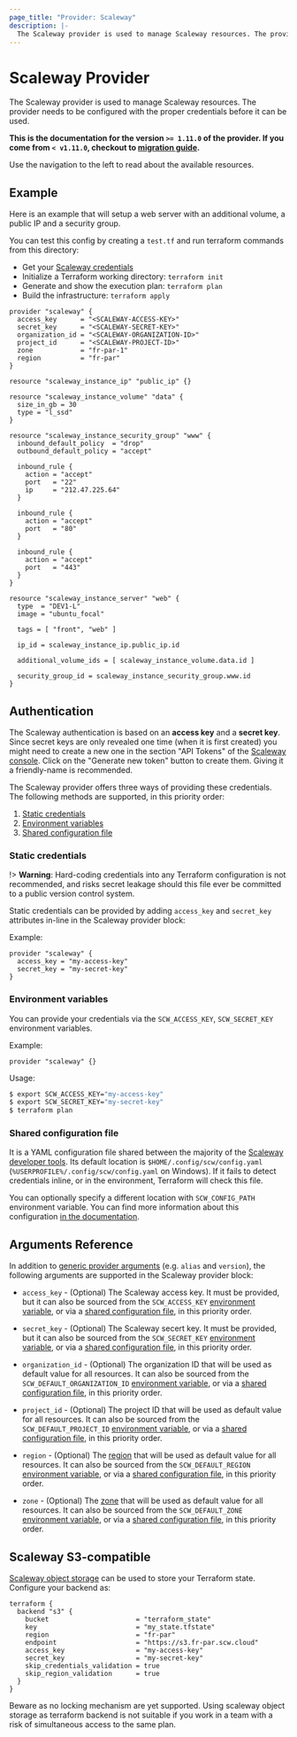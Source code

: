 ```yaml
---
page_title: "Provider: Scaleway"
description: |-
  The Scaleway provider is used to manage Scaleway resources. The provider needs to be configured with the proper credentials before it can be used.
---
```


# Scaleway Provider

The Scaleway provider is used to manage Scaleway resources.
The provider needs to be configured with the proper credentials before it can be used.

**This is the documentation for the version `>= 1.11.0` of the provider. If you come from `< v1.11.0`, checkout to [migration guide](./guides/migration_guide_v2.md).**

Use the navigation to the left to read about the available resources.

## Example

Here is an example that will setup a web server with an additional volume, a public IP and a security group.

You can test this config by creating a `test.tf` and run terraform commands from this directory:

- Get your [Scaleway credentials](https://console.scaleway.com/account/credentials)
- Initialize a Terraform working directory: `terraform init`
- Generate and show the execution plan: `terraform plan`
- Build the infrastructure: `terraform apply`

```hcl
provider "scaleway" {
  access_key      = "<SCALEWAY-ACCESS-KEY>"
  secret_key      = "<SCALEWAY-SECRET-KEY>"
  organization_id = "<SCALEWAY-ORGANIZATION-ID>"
  project_id      = "<SCALEWAY-PROJECT-ID>"
  zone            = "fr-par-1"
  region          = "fr-par"
}

resource "scaleway_instance_ip" "public_ip" {}

resource "scaleway_instance_volume" "data" {
  size_in_gb = 30
  type = "l_ssd"
}

resource "scaleway_instance_security_group" "www" {
  inbound_default_policy  = "drop"
  outbound_default_policy = "accept"

  inbound_rule {
    action = "accept"
    port   = "22"
    ip     = "212.47.225.64"
  }

  inbound_rule {
    action = "accept"
    port   = "80"
  }

  inbound_rule {
    action = "accept"
    port   = "443"
  }
}

resource "scaleway_instance_server" "web" {
  type  = "DEV1-L"
  image = "ubuntu_focal"

  tags = [ "front", "web" ]

  ip_id = scaleway_instance_ip.public_ip.id

  additional_volume_ids = [ scaleway_instance_volume.data.id ]

  security_group_id = scaleway_instance_security_group.www.id
}
```

## Authentication

The Scaleway authentication is based on an **access key** and a **secret key**.
Since secret keys are only revealed one time (when it is first created) you might
need to create a new one in the section "API Tokens" of the
[Scaleway console](https://console.scaleway.com/account/credentials).
Click on the "Generate new token" button to create them. Giving it a friendly-name is recommended.

The Scaleway provider offers three ways of providing these credentials. The following methods are supported, in this priority order:

1. [Static credentials](#static-credentials)
2. [Environment variables](#environment-variables)
3. [Shared configuration file](#shared-configuration-file)

### Static credentials

!> **Warning**: Hard-coding credentials into any Terraform configuration is not recommended, and risks secret leakage should this file ever be committed to a public version control system.

Static credentials can be provided by adding `access_key` and `secret_key` attributes in-line in the Scaleway provider block:

Example:

```hcl
provider "scaleway" {
  access_key = "my-access-key"
  secret_key = "my-secret-key"
}
```

### Environment variables

You can provide your credentials via the `SCW_ACCESS_KEY`, `SCW_SECRET_KEY` environment variables.

Example:

```hcl
provider "scaleway" {}
```

Usage:

```bash
$ export SCW_ACCESS_KEY="my-access-key"
$ export SCW_SECRET_KEY="my-secret-key"
$ terraform plan
```

### Shared configuration file

It is a YAML configuration file shared between the majority of the
[Scaleway developer tools](https://developers.scaleway.com/en/community-tools/#official-repos).
Its default location is `$HOME/.config/scw/config.yaml` (`%USERPROFILE%/.config/scw/config.yaml` on Windows).
If it fails to detect credentials inline, or in the environment, Terraform will check this file.

You can optionally specify a different location with `SCW_CONFIG_PATH` environment variable.
You can find more information about this configuration [in the documentation](https://github.com/scaleway/scaleway-sdk-go/blob/master/scw/README.md#scaleway-config).

## Arguments Reference

In addition to [generic provider arguments](https://www.terraform.io/docs/configuration/providers.html) (e.g. `alias` and `version`), the following arguments are supported in the Scaleway provider block:

- `access_key` - (Optional) The Scaleway access key. It must be provided, but it can also be sourced from
the `SCW_ACCESS_KEY` [environment variable](#environment-variables), or via a [shared configuration file](#shared-configuration-file),
in this priority order.

- `secret_key` - (Optional) The Scaleway secert key. It must be provided, but it can also be sourced from
the `SCW_SECRET_KEY` [environment variable](#environment-variables), or via a [shared configuration file](#shared-configuration-file),
in this priority order.

- `organization_id` - (Optional) The organization ID that will be used as default value for all resources. It can also be sourced from
the `SCW_DEFAULT_ORGANIZATION_ID` [environment variable](https://github.com/scaleway/scaleway-sdk-go/blob/master/scw/README.md#environment-variables), or via a [shared configuration file](https://github.com/scaleway/scaleway-sdk-go/blob/master/scw/README.md#scaleway-config),
in this priority order.

- `project_id` - (Optional) The project ID that will be used as default value for all resources.
  It can also be sourced from the `SCW_DEFAULT_PROJECT_ID` [environment variable](https://github.com/scaleway/scaleway-sdk-go/blob/master/scw/README.md#environment-variables), or via a [shared configuration file](https://github.com/scaleway/scaleway-sdk-go/blob/master/scw/README.md#scaleway-config), in this priority order.

- `region` - (Optional) The [region](./guides/regions_and_zones.md#regions)  that will be used as default value for all resources. It can also be sourced from
the `SCW_DEFAULT_REGION` [environment variable](https://github.com/scaleway/scaleway-sdk-go/blob/master/scw/README.md#environment-variables), or via a [shared configuration file](https://github.com/scaleway/scaleway-sdk-go/blob/master/scw/README.md#scaleway-config),
in this priority order.

- `zone` - (Optional) The [zone](./guides/regions_and_zones.md#zones) that will be used as default value for all resources. It can also be sourced from
the `SCW_DEFAULT_ZONE` [environment variable](https://github.com/scaleway/scaleway-sdk-go/blob/master/scw/README.md#environment-variables), or via a [shared configuration file](https://github.com/scaleway/scaleway-sdk-go/blob/master/scw/README.md#scaleway-config),
in this priority order.

## Scaleway S3-compatible

[Scaleway object storage](https://www.scaleway.com/object-storage/) can be used to store your Terraform state.
Configure your backend as:

```
terraform {
  backend "s3" {
    bucket                      = "terraform_state"
    key                         = "my_state.tfstate"
    region                      = "fr-par"
    endpoint                    = "https://s3.fr-par.scw.cloud"
    access_key                  = "my-access-key"
    secret_key                  = "my-secret-key"
    skip_credentials_validation = true
    skip_region_validation      = true
  }
}
```

Beware as no locking mechanism are yet supported.
Using scaleway object storage as terraform backend is not suitable if you work in a team with a risk of simultaneous access to the same plan.
